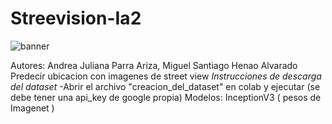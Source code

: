 # Streevision-Ia2
![banner](https://github.com/Lurk18/Streevision-Ia2/assets/109926913/cda5bd4f-6280-4aa5-9525-d4362d6f3023)


Autores: Andrea Juliana Parra Ariza, Miguel Santiago Henao Alvarado
Predecir ubicacion con imagenes de street view
*Instrucciones de descarga del dataset*
   -Abrir el archivo "creacion_del_dataset" en colab y ejecutar (se debe tener una api_key de google propia)
Modelos: InceptionV3 ( pesos de Imagenet )
